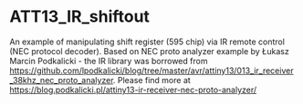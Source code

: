 # ATT13_IR_shiftout
An example of manipulating shift register (595 chip) via IR remote control (NEC protocol decoder).
Based on NEC proto analyzer example by Łukasz Marcin Podkalicki - the IR library was borrowed from  https://github.com/lpodkalicki/blog/tree/master/avr/attiny13/013_ir_receiver_38khz_nec_proto_analyzer. Please find more at  https://blog.podkalicki.pl/attiny13-ir-receiver-nec-proto-analyzer/
 
